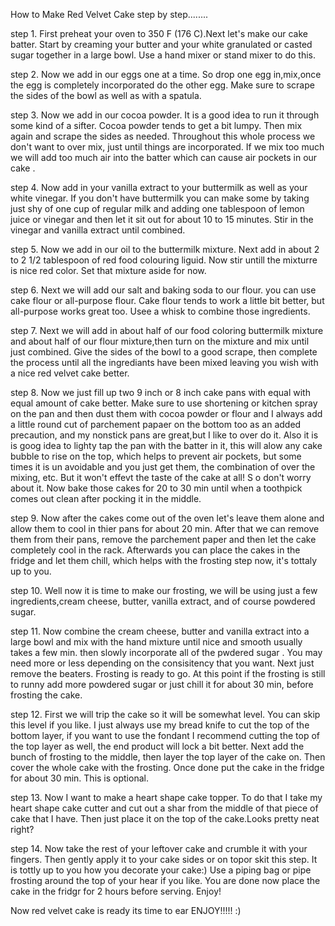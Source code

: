 How to Make Red Velvet Cake step by step........


step 1. First preheat your oven to 350 F (176 C).Next let's make our cake batter. Start by creaming your butter and your white granulated or casted sugar together in a large bowl. Use a hand mixer or stand mixer to do this.

step 2. Now we add in our eggs one at a time. So drop one egg in,mix,once the egg is completely incorporated do the other egg. Make sure to scrape the sides of the bowl as well as with a spatula.

step 3. Now we add in our cocoa powder. It is a good idea to run it through some kind of a sifter. Cocoa powder tends to get a bit lumpy. Then mix again and scrape the sides as needed. Throughout this whole process we don't want to over mix, just until things are incorporated. If we mix too much we will add too much air into the batter which can cause air pockets in our cake .

step 4. Now add in your vanilla extract to your buttermilk as well as your white vinegar. If you don't have buttermilk you can make some by taking just shy of one cup of regular milk and adding one tablespoon of lemon juice or vinegar and then let it sit out for about 10 to 15 minutes. Stir in the vinegar and vanilla extract until combined.

step 5. Now we add in our oil to the buttermilk mixture. Next add in  about 2 to 2 1/2  tablespoon of red food colouring liguid. Now stir untill the mixturre is nice red color. Set that mixture aside for now. 

step 6. Next we will add our salt and baking soda to our flour. you can use cake flour or all-purpose flour. Cake flour tends to work a little bit better, but all-purpose works great too. Usee a whisk to combine those ingredients.

step 7. Next we will add in about half of our food coloring buttermilk mixture and about half of our flour mixture,then turn on the mixture and mix until just combined. Give the sides of the bowl to a good scrape, then complete the process until all the ingrediants have been mixed leaving you wish with a nice red velvet cake better.

step 8. Now we just fill up two 9 inch or 8 inch cake pans with equal with equal amount of cake better. Make sure to use shortening or kitchen spray on the pan and then dust them with cocoa powder or flour and I always add a little round cut of parchement papaer on the bottom too as an added precaution, and my nonstick pans are great,but I like to over do it. Also it is is goog idea to lighty tap the pan with the batter in it, this will alow any cake bubble to rise on the top, which helps to prevent air pockets, but some times it is un avoidable and you just get them, the combination of over the mixing, etc. But it won't effevt the taste of the cake at all! S o don't worry about it. Now bake those cakes for 20 to 30 min until when a toothpick comes out clean after pocking it in the middle. 

step 9. Now after the cakes come out of the oven let's leave them alone and allow them to cool in thier pans for about 20 min. After that we can remove them from their pans, remove the parchement paper and then let the cake completely cool in the rack. Afterwards you can place the cakes in the fridge and let them chill, which helps with the frosting step now, it's tottaly up to you.

step 10. Well now it is time to make our frosting, we will be using just a few ingredients,cream cheese, butter, vanilla extract, and of course powdered sugar.

step 11. Now combine the cream cheese, butter and vanilla extract into a large bowl and mix with the hand mixture until nice and smooth usually takes a few min. then slowly incorporate all of the pwdered sugar . You may need more or less depending on the consisitency that you want. Next just remove the beaters. Frosting is ready to go. At this point if the frosting is still to runny add more powdered sugar or just chill it for about 30 min, before frosting the cake.  

step 12. First we will trip the cake so it will be somewhat level. You can skip this level if you like. I just always use my bread knife to cut the top of the bottom layer, if you want to use the fondant I recommend cutting the top of the top layer as well, the end product will lock a bit better. Next add the bunch of frosting to the middle, then layer the top layer of the cake on. Then cover the whole cake with the frosting. Once done put the cake in the fridge for about 30 min. This is optional.

step 13. Now I want to make a heart shape cake topper. To do that I take my heart shape cake cutter and cut out a shar from the middle of that piece of cake that I have. Then  just place it on the top of the cake.Looks pretty neat right?

step 14. Now take the rest of your leftover cake and crumble it with your fingers. Then gently apply it to your cake sides or on topor skit this step. It is tottly up to you how you decorate your cake:) Use a piping bag or pipe frosting around the top of your hear if you like. You are done now place the cake in the fridgr for 2 hours before serving. Enjoy!

 

Now red velvet cake is ready its time to ear ENJOY!!!!!
:)